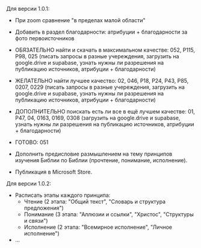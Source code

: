 Для версии 1.0.1:
- При zoom сравнение "в пределах малой области"
- Добавить в раздел благодарности: атрибуции + благодарности за фото первоисточников
- ОБЯЗАТЕЛЬНО найти и скачать в максимальном качестве: 052, P115, P98, 025 (писать запросы в разные учереждения, загрузить на google.drive и supabase, узнать нужны ли разрешения на публикацию источников, атрибуции + благодарности)
- ЖЕЛАТЕЛЬНО найти лучшее качество: 02, 046, P18, P24, P43, P85, 0207, 0229 (писать запросы в разные учереждения, загрузить на google.drive и supabase, узнать нужны ли разрешения на публикацию источников, атрибуции + благодарности)
- ДОПОЛНИТЕЛЬНО поискать есть ли все в ещё лучшем качестве: 01, P47, 04, 0163, 0169, 0308 (загрузить на google.drive и supabase, узнать нужны ли разрешения на публикацию источников, атрибуции + благодарности)
- ГОТОВО: 051

- Дополнить предисловие размышлением на тему принципов изучения Библии по Библии (прочтение, понимание, исполнение).
- Публикация в Microsoft Store.

Для версии 1.0.2:
- Расписать этапы каждого принципа:
  - Чтение (2 этапа: "Общий текст", "Словарь и структура предложения")
  - Понимание (3 этапа: "Аллюзии и ссылки", "Христос", "Структуры и связи")
  - Исполнение (2 этапа: "Всемирное исполнение", "Личное исполнение")
- ...
